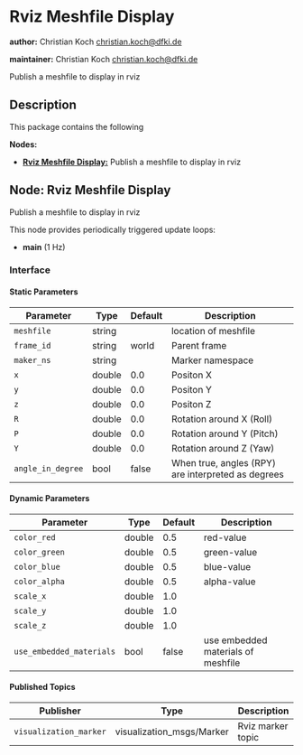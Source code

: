 # Rviz Meshfile Display

<!-- __ProtectedRegion_begin__ packageHeader -->
**author:** Christian Koch <christian.koch@dfki.de> 

**maintainer:** Christian Koch <christian.koch@dfki.de> 
<!-- __ProtectedRegion_end__ packageHeader -->

Publish a meshfile to display in rviz

## Description

This package contains the following

**Nodes:**
 - [**Rviz Meshfile Display:**](#node-rviz-meshfile-display)
   Publish a meshfile to display in rviz
<!-- __ProtectedRegion_begin__ packageDescription -->

<!-- __ProtectedRegion_end__ packageDescription -->


## Node: Rviz Meshfile Display

Publish a meshfile to display in rviz
<!-- __ProtectedRegion_begin__ rviz_meshfile_display -->

<!-- __ProtectedRegion_end__ rviz_meshfile_display -->

This node provides periodically triggered update loops:
 - **main** (1 Hz) 

### Interface

#### Static Parameters

| Parameter      | Type   | Default    | Description           |
| -------------- | ------ | ---------- | --------------------- |
| `meshfile` | string |  | location of meshfile |
| `frame_id` | string | world | Parent frame |
| `maker_ns` | string |  | Marker namespace |
| `x` | double | 0.0 | Positon X |
| `y` | double | 0.0 | Positon Y |
| `z` | double | 0.0 | Positon Z |
| `R` | double | 0.0 | Rotation around X (Roll) |
| `P` | double | 0.0 | Rotation around Y (Pitch) |
| `Y` | double | 0.0 | Rotation around Z (Yaw) |
| `angle_in_degree` | bool | false | When true, angles (RPY) are interpreted as degrees |


#### Dynamic Parameters

| Parameter | Type | Default | Description |
| --------- | ---- | ------- | ----------- |
| `color_red` | double | 0.5 | red-value |
| `color_green` | double | 0.5 | green-value |
| `color_blue` | double | 0.5 | blue-value |
| `color_alpha` | double | 0.5 | alpha-value |
| `scale_x` | double | 1.0 |  |
| `scale_y` | double | 1.0 |  |
| `scale_z` | double | 1.0 |  |
| `use_embedded_materials` | bool | false | use embedded materials of meshfile |


#### Published Topics

| Publisher | Type | Description |
| --------- | ---- | ----------- |
| `visualization_marker`  | visualization_msgs/Marker | Rviz marker topic |




 